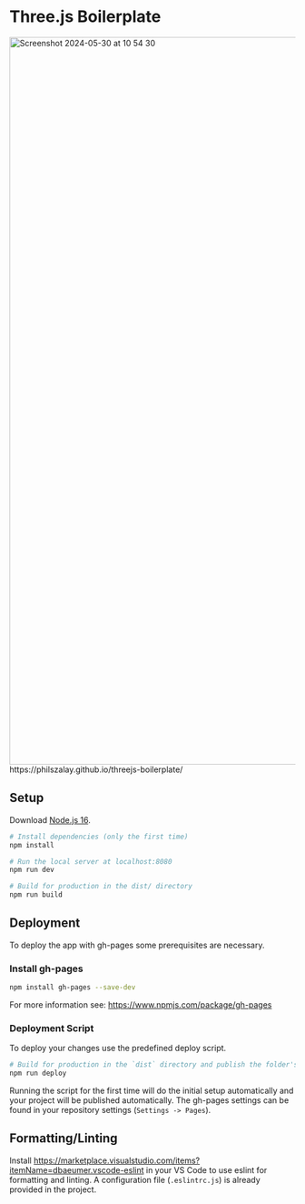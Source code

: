 # Three.js Boilerplate

<img width="1280" alt="Screenshot 2024-05-30 at 10 54 30" src="https://github.com/philszalay/pro-digital-consulting-example/assets/12916001/dd079ff1-f304-4b21-9d15-fb77e48098ce">
https://philszalay.github.io/threejs-boilerplate/

## Setup
Download [Node.js 16](https://nodejs.org/en/download/).

``` bash
# Install dependencies (only the first time)
npm install

# Run the local server at localhost:8080
npm run dev

# Build for production in the dist/ directory
npm run build
```

## Deployment
To deploy the app with gh-pages some prerequisites are necessary.

### Install gh-pages
``` bash
npm install gh-pages --save-dev
```

For more information see: https://www.npmjs.com/package/gh-pages

### Deployment Script
To deploy your changes use the predefined deploy script. 

``` bash
# Build for production in the `dist` directory and publish the folder's content to the `gh-pages` branch
npm run deploy
```

Running the script for the first time will do the initial setup automatically and your project will be published automatically. The gh-pages settings can be found in your repository settings (`Settings -> Pages`).

## Formatting/Linting
Install https://marketplace.visualstudio.com/items?itemName=dbaeumer.vscode-eslint in your VS Code to use eslint for formatting and linting. A configuration file (`.eslintrc.js`) is already provided in the project.
